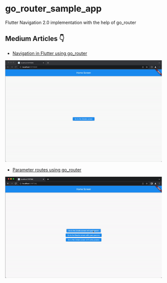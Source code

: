 # go_router_sample_app

Flutter Navigation 2.0 implementation with the help of go_router


## Medium Articles 👇

- [Navigation in Flutter using go_router](https://osamaasif.medium.com/navigation-in-flutter-using-go-router-4200ecaff14f)

![sample](sample.gif)


- [Parameter routes using go_router](https://osamaasif.medium.com/navigation-in-flutter-using-go-router-4200ecaff14f)

![sample](sample-param.gif)